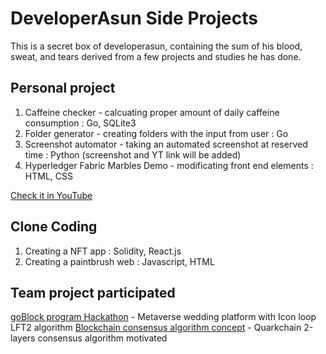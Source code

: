 # DeveloperAsun Side Projects
This is a secret box of developerasun, containing the sum of his blood, sweat, and tears derived from a few projects and studies he has done. 

## Personal project
<ol>
<li>Caffeine checker - calcuating proper amount of daily caffeine consumption : Go, SQLite3 </li>
<li>Folder generator - creating folders with the input from user : Go </li>
<li>Screenshot automator - taking an automated screenshot at reserved time : Python (screenshot and YT link will be added) </li>
<li>Hyperledger Fabric Marbles Demo - modificating front end elements : HTML, CSS </li>
</ol>

[Check it in YouTube](https://www.youtube.com/playlist?list=PLXgNzUP3l3KW7roDf6ciH14V9xkkF0tbK)


## Clone Coding
<ol>
<li>Creating a NFT app : Solidity, React.js</li>
<li>Creating a paintbrush web : Javascript, HTML</li>
</ol>
 
## Team project participated
[goBlock program Hackathon](https://1drv.ms/p/s!AtfkTrM2j9UvlGo-LexXUWe709rg?e=loJnDu) - Metaverse wedding platform with Icon loop LFT2 algorithm 
[Blockchain consensus algorithm concept](https://github.com/designerasun/golang/blob/master/PoSN/demo/demo.go) - Quarkchain 2-layers consensus algorithm motivated

